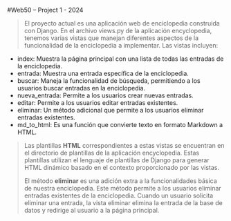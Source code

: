 #Web50 – Project 1 - 2024
> El proyecto actual es una aplicación web de enciclopedia construida con Django. En el archivo views.py de la aplicación encyclopedia, tenemos varias vistas que manejan diferentes aspectos de la funcionalidad de la enciclopedia a implementar.
Las vistas incluyen:
-	index: Muestra la página principal con una lista de todas las entradas de la enciclopedia.
-	entrada: Muestra una entrada específica de la enciclopedia.
-	buscar: Maneja la funcionalidad de búsqueda, permitiendo a los usuarios buscar entradas en la enciclopedia.
-	nueva_entrada: Permite a los usuarios crear nuevas entradas.
-	editar: Permite a los usuarios editar entradas existentes.
-	eliminar: Un método adicional que permite a los usuarios eliminar entradas existentes.
-	md_to_html: Es una función que convierte texto en formato Markdown a HTML.

> Las plantillas **HTML** correspondientes a estas vistas se encuentran en el directorio de plantillas de la aplicación encyclopedia. Estas plantillas utilizan el lenguaje de plantillas de Django para generar HTML dinámico basado en el contexto proporcionado por las vistas.
>
> El método **eliminar** es una adición extra a la funcionalidades básica de nuestra enciclopedia. Este método permite a los usuarios eliminar entradas existentes de la enciclopedia. Cuando un usuario solicita eliminar una entrada, la vista eliminar elimina la entrada de la base de datos y redirige al usuario a la página principal.
